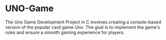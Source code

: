 # UNO-Game
The Uno Game Development Project in C involves creating a console-based version of the popular card game Uno. The goal is to implement the game's rules and ensure a smooth gaming experience for players.
